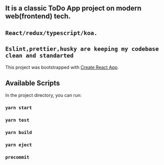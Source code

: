 ## It is a classic ToDo App project on modern web(frontend) tech.
## `React/redux/typescript/koa.`
## `Eslint,prettier,husky are keeping my codebase clean and standarted`





This project was bootstrapped with [Create React App](https://github.com/facebook/create-react-app).

## Available Scripts

In the project directory, you can run:

### `yarn start`

### `yarn test`

### `yarn build`

### `yarn eject`

### `precommit`

